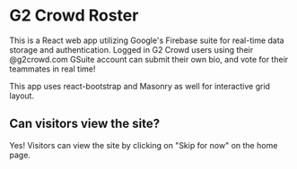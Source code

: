# G2 Crowd Roster
This is a React web app utilizing Google's Firebase suite for real-time data storage and authentication. Logged in G2 Crowd users using their @g2crowd.com GSuite account can submit their own bio, and vote for their teammates in real time!

This app uses react-bootstrap and Masonry as well for interactive grid layout.

## Can visitors view the site?
Yes! Visitors can view the site by clicking on "Skip for now" on the home page.

